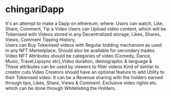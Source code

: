 # chingariDapp
It's an attempt to make a Dapp on ethereum, where:
Users can watch, Like, Share, Comment, Tip a Video
Users can Upload video content, which will be Tokenised with Videos stored in any Decentralized storage, Likes, Shares, Views, Comment Tipping History,  
Users can Buy Tokenised videos with Regular bidding mechanism as used in any NFT Marketplace, Should also be available for secondary trades.
Video NFT Attributes should be categories of video (Comedy, Dance, Music, Travel,Lipsync etc),Video duration, demographic & language & These attributes can be used by viewers to filter videos Kind of similar to creator cuts 
Video Creators should have an optional feature to add Utility to their Tokenised video. It can be a Revenue sharing with the holders earned through tips, Likes, Share, Views & Comment. Exclusive video rights etc. which can be done through Whitelisting the Holders.
